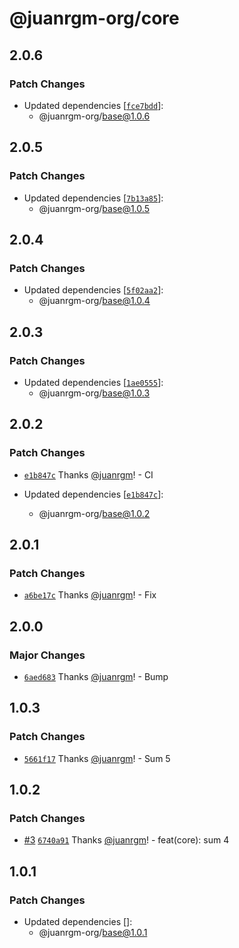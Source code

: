 # @juanrgm-org/core

## 2.0.6

### Patch Changes

- Updated dependencies [[`fce7bdd`](https://github.com/juanrgm/changesets-demo/commit/fce7bdd61e03697a9fcd2e4061f3e970c8a106f8)]:
  - @juanrgm-org/base@1.0.6

## 2.0.5

### Patch Changes

- Updated dependencies [[`7b13a85`](https://github.com/juanrgm/changesets-demo/commit/7b13a8537306686fe4fc104c51268baa43885a26)]:
  - @juanrgm-org/base@1.0.5

## 2.0.4

### Patch Changes

- Updated dependencies [[`5f02aa2`](https://github.com/juanrgm/changesets-demo/commit/5f02aa2ac5d18e32672192c8ea900d5b3ddb99d8)]:
  - @juanrgm-org/base@1.0.4

## 2.0.3

### Patch Changes

- Updated dependencies [[`1ae0555`](https://github.com/juanrgm/changesets-demo/commit/1ae0555a2424805211925d021b5ee530a892cb7d)]:
  - @juanrgm-org/base@1.0.3

## 2.0.2

### Patch Changes

- [`e1b847c`](https://github.com/juanrgm/changesets-demo/commit/e1b847cd0e0033b9ea4a0ce3c8d9faa5452ffd10) Thanks [@juanrgm](https://github.com/juanrgm)! - CI

- Updated dependencies [[`e1b847c`](https://github.com/juanrgm/changesets-demo/commit/e1b847cd0e0033b9ea4a0ce3c8d9faa5452ffd10)]:
  - @juanrgm-org/base@1.0.2

## 2.0.1

### Patch Changes

- [`a6be17c`](https://github.com/juanrgm/changesets-demo/commit/a6be17cbabb7af6d06ba666f3642d7b04bdaf555) Thanks [@juanrgm](https://github.com/juanrgm)! - Fix

## 2.0.0

### Major Changes

- [`6aed683`](https://github.com/juanrgm/changesets-demo/commit/6aed683e8e94abf8b25c7bbc7735ab164bdaf599) Thanks [@juanrgm](https://github.com/juanrgm)! - Bump

## 1.0.3

### Patch Changes

- [`5661f17`](https://github.com/juanrgm/changesets-demo/commit/5661f17a5a866e5a3ba392ff243511ccca3e5bd8) Thanks [@juanrgm](https://github.com/juanrgm)! - Sum 5

## 1.0.2

### Patch Changes

- [#3](https://github.com/juanrgm/changesets-demo/pull/3) [`6740a91`](https://github.com/juanrgm/changesets-demo/commit/6740a91639f2d18681177fa805fc2b33c27cac21) Thanks [@juanrgm](https://github.com/juanrgm)! - feat(core): sum 4

## 1.0.1

### Patch Changes

- Updated dependencies []:
  - @juanrgm-org/base@1.0.1
